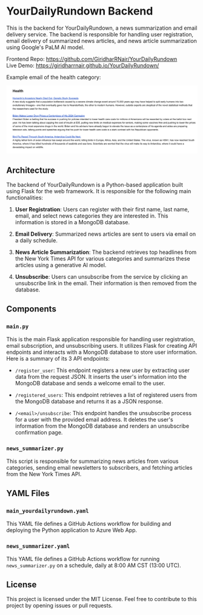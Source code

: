 # YourDailyRundown Backend

This is the backend for YourDailyRundown, a news summarization and email delivery service. The backend is responsible for handling user registration, email delivery of summarized news articles, and news article summarization using Google's PaLM AI model.

Frontend Repo: https://github.com/GiridharRNair/YourDailyRundown </br>
Live Demo: https://giridharrnair.github.io/YourDailyRundown/

Example email of the health category:

<img alt="AutomobileCategoryExample" src="public/HealthCategoryExample.png" />

## Architecture

The backend of YourDailyRundown is a Python-based application built using Flask for the web framework. It is responsible for the following main functionalities:

1. **User Registration**: Users can register with their first name, last name, email, and select news categories they are interested in. This information is stored in a MongoDB database.

2. **Email Delivery**: Summarized news articles are sent to users via email on a daily schedule.

3. **News Article Summarization**: The backend retrieves top headlines from the New York Times API for various categories and summarizes these articles using a generative AI model.

4. **Unsubscribe**: Users can unsubscribe from the service by clicking an unsubscribe link in the email. Their information is then removed from the database.

## Components

### `main.py`
This is the main Flask application responsible for handling user registration, email subscription, and unsubscribing users. It utilizes Flask for creating API endpoints and interacts with a MongoDB database to store user information. Here is a summary of its 3 API endpoints:

* `/register_user`: This endpoint registers a new user by extracting user data from the request JSON. It inserts the user's information into the MongoDB database and sends a welcome email to the user.

* `/registered_users`: This endpoint retrieves a list of registered users from the MongoDB database and returns it as a JSON response.

* `/<email>/unsubscribe`: This endpoint handles the unsubscribe process for a user with the provided email address. It deletes the user's information from the MongoDB database and renders an unsubscribe confirmation page.

### `news_summarizer.py`
This script is responsible for summarizing news articles from various categories, sending email newsletters to subscribers, and fetching articles from the New York Times API.

## YAML Files

### `main_yourdailyrundown.yaml`
This YAML file defines a GitHub Actions workflow for building and deploying the Python application to Azure Web App.

### `news_summarizer.yaml`
This YAML file defines a GitHub Actions workflow for running `news_summarizer.py` on a schedule, daily at 8:00 AM CST (13:00 UTC).

## License
This project is licensed under the MIT License. Feel free to contribute to this project by opening issues or pull requests.